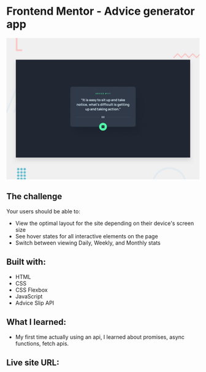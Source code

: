 # Frontend Mentor - Advice generator app

![Design preview for the Advice generator app coding challenge](./design/desktop-preview.jpg)

## The challenge
Your users should be able to:
- View the optimal layout for the site depending on their device's screen size
- See hover states for all interactive elements on the page
- Switch between viewing Daily, Weekly, and Monthly stats

## Built with:
- HTML
- CSS
- CSS Flexbox
- JavaScript
- Advice Slip API

## What I learned:
- My first time actually using an api, I learned about promises, async functions, fetch apis.

## Live site URL:
